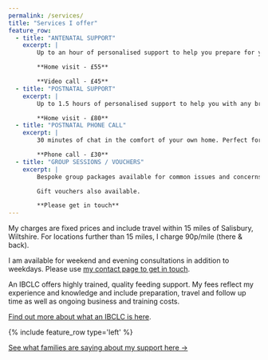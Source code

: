 ```yaml
---
permalink: /services/
title: "Services I offer"
feature_row:
  - title: "ANTENATAL SUPPORT"
    excerpt: | 
        Up to an hour of personalised support to help you prepare for your new baby/babies, with an additional 10% discount on your first postnatal consultation, to be used within the first six months of your baby arriving.

        **Home visit - £55**

        **Video call - £45**
  - title: "POSTNATAL SUPPORT"
    excerpt: |
        Up to 1.5 hours of personalised support to help you with any breastfeeding, chestfeeding challenges or infant feeding issues. Includes two weeks ongoing email and/or text support and £10 discount on any follow ups. 

        **Home visit - £80**
  - title: "POSTNATAL PHONE CALL"
    excerpt: | 
        30 minutes of chat in the comfort of your own home. Perfect for issues or concerns where a feeding observation is not essential to the consultation, eg. return to work, starting solids, introducing nursing manners.

        **Phone call - £30**
  - title: "GROUP SESSIONS / VOUCHERS"
    excerpt: |
        Bespoke group packages available for common issues and concerns, eg. preparing to feed your baby, starting solids, night weaning, stopping or winding down feeding.

        Gift vouchers also available.

        **Please get in touch**
---
```


My charges are fixed prices and include travel within 15 miles of Salisbury, Wiltshire. For locations further than 15 miles, I charge 90p/mile (there & back). 

I am available for weekend and evening consultations in addition to weekdays. 
Please use [my contact page to get in touch](../contact).

An IBCLC offers highly trained, quality feeding support. My fees reflect my experience and knowledge and include preparation, travel and follow up time as well as ongoing business and training costs.

[Find out more about what an IBCLC is here](../what-is-an-ibclc).

{% include feature_row type='left' %}

[See what families are saying about my support here →](../feedback)